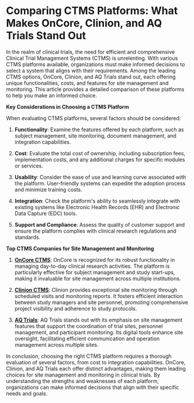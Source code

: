 # Comparing CTMS Platforms: What Makes OnCore, Clinion, and AQ Trials Stand Out
In the realm of clinical trials, the need for efficient and comprehensive Clinical Trial Management Systems (CTMS) is unrelenting. With various CTMS platforms available, organizations must make informed decisions to select a system that aligns with their requirements. Among the leading CTMS options, OnCore, Clinion, and AQ Trials stand out, each offering unique functionalities, costs, and features for site management and monitoring. This article provides a detailed comparison of these platforms to help you make an informed choice.

**Key Considerations in Choosing a CTMS Platform**

When evaluating CTMS platforms, several factors should be considered:

1. **Functionality**: Examine the features offered by each platform, such as subject management, site monitoring, document management, and integration capabilities.
   
2. **Cost**: Evaluate the total cost of ownership, including subscription fees, implementation costs, and any additional charges for specific modules or services.

3. **Usability**: Consider the ease of use and learning curve associated with the platform. User-friendly systems can expedite the adoption process and minimize training costs.

4. **Integration**: Check the platform's ability to seamlessly integrate with existing systems like Electronic Health Records (EHR) and Electronic Data Capture (EDC) tools.

5. **Support and Compliance**: Assess the quality of customer support and ensure the platform complies with clinical research regulations and standards.

**Top CTMS Companies for Site Management and Monitoring**

1. **[OnCore CTMS](/dir/iths_ctms_program_office)**: OnCore is recognized for its robust functionality in managing day-to-day clinical research activities. The platform is particularly effective for subject management and study start-ups, making it invaluable for site management across multiple institutions.

2. **[Clinion CTMS](/dir/clinion)**: Clinion provides exceptional site monitoring through scheduled visits and monitoring reports. It fosters efficient interaction between study managers and site personnel, promoting comprehensive project visibility and adherence to study protocols.

3. **[AQ Trials](/dir/aq_trials)**: AQ Trials stands out with its emphasis on site management features that support the coordination of trial sites, personnel management, and participant monitoring. Its digital tools enhance site oversight, facilitating efficient communication and operation management across multiple sites.

In conclusion, choosing the right CTMS platform requires a thorough evaluation of several factors, from cost to integration capabilities. OnCore, Clinion, and AQ Trials each offer distinct advantages, making them leading choices for site management and monitoring in clinical trials. By understanding the strengths and weaknesses of each platform, organizations can make informed decisions that align with their specific needs and goals.
```